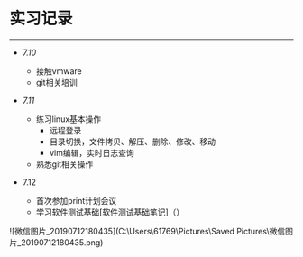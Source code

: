 #  实习记录

---

* *7.10*
  * 接触vmware
  * git相关培训
* *7.11*
  
  * 练习linux基本操作
    - 远程登录
    - 目录切换，文件拷贝、解压、删除、修改、移动
    - vim编辑，实时日志查询                                                                   
  * 熟悉git相关操作
  
* 7.12
  * 首次参加print计划会议
  * 学习软件测试基础[软件测试基础笔记]（）

![微信图片_20190712180435](C:\Users\61769\Pictures\Saved Pictures\微信图片_20190712180435.png)